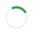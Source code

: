 <!DOCTYPE html>
<html lang="id">
<head>
  <meta charset="UTF-8">
  <meta name="viewport" content="width=device-width, initial-scale=1.0">
  <title>SobatNoka - Bersama Tumbuh Lebih Pintar</title>
  <link href="https://fonts.googleapis.com/css2?family=Poppins:wght@400;600&display=swap" rel="stylesheet">
  <style>
    body {margin:0;font-family:'Poppins',sans-serif;scroll-behavior:smooth;transition:background .3s,color .3s;}
    header{position:fixed;top:0;left:0;right:0;background:#fff;z-index:1000;display:flex;justify-content:space-between;align-items:center;padding:15px 30px;box-shadow:0 2px 6px rgba(0,0,0,.1);}
    header.dark{background:#222;color:#fff;}
    header a{margin:0 10px;text-decoration:none;color:inherit;font-weight:600;}
    section{padding:100px 20px;min-height:100vh;}
center/cover no-repeat;display:flex;align-items:center;justify-content:center;flex-direction:column;color:#fff;text-align:center;}
    .hero h1{font-size:3rem;margin:0;}
    .typing{border-right:2px solid #fff;white-space:nowrap;overflow:hidden;animation:typing 4s steps(30,end) infinite alternate;}
    @keyframes typing{from{width:0}to{width:100%}}
    .services{display:grid;grid-template-columns:repeat(auto-fit,minmax(250px,1fr));gap:20px;}
    .card{background:#fff;padding:20px;border-radius:12px;box-shadow:0 4px 8px rgba(0,0,0,.1);transition:.3s;opacity:0;transform:translateY(30px);}
    .card.visible{opacity:1;transform:translateY(0);transition:all .6s ease-in-out;}
    .card:hover{transform:scale(1.05);box-shadow:0 6px 12px rgba(0,0,0,.2);}
    form{max-width:400px;margin:auto;display:flex;flex-direction:column;gap:15px;}
    input,button{padding:12px;border-radius:8px;border:1px solid #ccc;font-size:1rem;}
    button{background:#28a745;color:#fff;border:none;cursor:pointer;}
    button:hover{background:#218838;}
    footer{background:#222;color:#fff;padding:40px 20px;text-align:center;}
    .scroll-progress{position:fixed;top:0;left:0;height:5px;background:#28a745;width:0;z-index:2000;}
    #backToTop{position:fixed;bottom:30px;right:30px;background:#28a745;color:#fff;border:none;padding:12px 15px;border-radius:50%;cursor:pointer;display:none;}
    #loader{position:fixed;top:0;left:0;width:100%;height:100%;background:#fff;display:flex;justify-content:center;align-items:center;z-index:3000;}
    #loader div{border:6px solid #f3f3f3;border-top:6px solid #28a745;border-radius:50%;width:50px;height:50px;animation:spin 1s linear infinite;}
    @keyframes spin{100%{transform:rotate(360deg)}}
    body.dark{background:#111;color:#eee;}
    body.dark .card{background:#333;color:#eee;}
  </style>
</head>
<body>
  <!-- Loading Screen -->
  <div id="loader"><div></div></div>
  <!-- Scroll progress bar -->
  <div class="scroll-progress" id="scrollBar"></div>

  <!-- Header -->
  <header id="navbar">
    <div class="logo"><strong>SobatNoka</strong></div>
    <nav>
      <a href="#layanan">Layanan</a>
      <a href="#keuntungan">Keuntungan</a>
      <a href="#testimoni">Testimoni</a>
      <a href="#daftar">Daftar</a>
      <a href="#artikel">Artikel</a>
      <a href="#faq">FAQ</a>
      <a href="#kontak">Kontak</a>
      <button id="darkToggle">🌙</button>
    </nav>
  </header>

  <!-- Hero -->
  <section class="hero">
    <h1>SobatNoka</h1>
    <h2 class="typing">Bersama Tumbuh Lebih Pintar...</h2>
  </section>

  <!-- Layanan -->
  <section id="layanan">
    <h2>Layanan SobatNoka</h2>
    <div class="services">
      <div class="card">🌾 <h3>TaniPintar</h3><p>Solusi digital untuk petani agar lebih produktif dan efisien.</p></div>
      <div class="card">🔗 <h3>TaniLink</h3><p>Menghubungkan petani dengan pasar dan pembeli langsung.</p></div>
      <div class="card">🌱 <h3>BioGrow</h3><p>Pupuk organik dan bioteknologi ramah lingkungan.</p></div>
      <div class="card">🌿 <h3>BibitKu</h3><p>Penyediaan bibit unggul dan berkualitas.</p></div>
    </div>
  </section>

  <!-- Keuntungan -->
  <section id="keuntungan">
    <h2>Keuntungan Bergabung SobatNoka</h2>
    <ul>
      <li>Akses teknologi pertanian modern</li>
      <li>Jaringan pasar yang luas</li>
      <li>Bimbingan dan komunitas petani</li>
      <li>Dukungan finansial dan bibit unggul</li>
    </ul>
  </section>

  <!-- Testimoni -->
  <section id="testimoni">
    <h2>Testimoni Petani</h2>
    <blockquote>“Sejak gabung SobatNoka, hasil panen saya meningkat 2x lipat!”</blockquote>
    <cite>- Budi, Petani Cabai</cite>
  </section>

  <!-- Form Daftar -->
  <section id="daftar">
    <h2>Daftar SobatNoka Sekarang</h2>
    <form id="sobatNokaForm">
      <input type="text" name="nama" placeholder="Nama Lengkap" required>
      <input type="email" name="email" placeholder="Email" required>
      <input type="tel" name="telepon" placeholder="No. Telepon" required>
      <button type="submit">Daftar Sekarang</button>
    </form>
  </section>

  <!-- Artikel -->
  <section id="artikel">
    <h2>Artikel Terbaru</h2>
    <p>Tips pertanian, inovasi teknologi, dan cerita sukses petani bersama SobatNoka.</p>
  </section>

  <!-- FAQ -->
  <section id="faq">
    <h2>FAQ</h2>
    <p><strong>Tanya:</strong> Apakah SobatNoka berbayar?<br><strong>Jawab:</strong> Tidak, gratis untuk semua petani.</p>
  </section>

  <!-- Footer -->
  <footer id="kontak">
    <p>🌱 SobatNoka © 2025 | Bersama Tumbuh Lebih Pintar</p>
    <p>
      <a href="#">Facebook</a> | 
      <a href="#">Instagram</a> | 
      <a href="#">YouTube</a>
    </p>
    <iframe src="https://www.google.com/maps/embed?pb=!1m18!..." width="100%" height="200" style="border:0;" allowfullscreen="" loading="lazy"></iframe>
  </footer>

  <button id="backToTop">⬆️</button>

  <script>
    // Loader
    window.onload=function(){document.getElementById("loader").style.display="none";};
    // Dark mode
    const toggle=document.getElementById("darkToggle");
    toggle.addEventListener("click",()=>{document.body.classList.toggle("dark");document.getElementById("navbar").classList.toggle("dark");});
    // Scroll progress
    window.onscroll=function(){
      let winScroll=document.body.scrollTop||document.documentElement.scrollTop;
      let height=document.documentElement.scrollHeight-document.documentElement.clientHeight;
      let scrolled=(winScroll/height)*100;
      document.getElementById("scrollBar").style.width=scrolled+"%";
      document.getElementById("backToTop").style.display=winScroll>200?"block":"none";
      document.querySelectorAll(".card").forEach(c=>{
        let pos=c.getBoundingClientRect().top;
        let winH=window.innerHeight;
        if(pos<winH-50){c.classList.add("visible");}
      });
    };
    // Back to top
    document.getElementById("backToTop").onclick=()=>{window.scrollTo({top:0,behavior:'smooth'});};

    // Form Google Sheets Integration
    document.getElementById("sobatNokaForm").addEventListener("submit", function(e){
      e.preventDefault();
      let data={nama:this.nama.value,email:this.email.value,telepon:this.telepon.value};
      fetch("https://script.google.com/macros/s/AKfycbyMbVgcE2OwAd-INaIIDhLHfXHqTQgwL-8jTCGUQF8kGCMxBjMUz9rVgYXR0zzxWGO6/exec",{
        method:"POST",
        body:JSON.stringify(data)
      })
      .then(res=>res.text())
      .then(res=>{
        alert("✅ Pendaftaran berhasil! Data tersimpan di Google Sheets.");
        this.reset();
      })
      .catch(err=>alert("❌ Terjadi kesalahan, coba lagi."));
    });
  </script>
  <!-- Form Daftar -->
<section id="daftar">
  <h2>Daftar SobatNoka Sekarang</h2>
  <form id="sobatNokaForm">
    <input type="text" name="nama" placeholder="Nama Lengkap" required>
    <input type="email" name="email" placeholder="Email" required>
    <input type="tel" name="telepon" placeholder="No. Telepon" required>
    <button type="submit">Daftar Sekarang</button>
  </form>
</section>

<!-- Popup Modal Sukses -->
<div id="successModal" class="popup-overlay">
  <div class="popup-box popup-success">
    <h3>✅ Pendaftaran Berhasil</h3>
    <p>Selamat bergabung bersama <b>SobatNoka</b> 🌱</p>
    <button onclick="closeModal('successModal')" class="close-btn">Tutup</button>
  </div>
</div>

<!-- Popup Modal Error -->
<div id="errorModal" class="popup-overlay">
  <div class="popup-box popup-error">
    <h3>❌ Gagal Mengirim</h3>
    <p>Terjadi kesalahan. Mohon coba lagi nanti.</p>
    <button onclick="closeModal('errorModal')" class="close-btn error-btn">Tutup</button>
  </div>
</div>

<style>
  /* Popup Overlay */
  .popup-overlay {
    display: none;
    position: fixed;
    top: 0; left: 0;
    width: 100%; height: 100%;
    background: rgba(0,0,0,0.5);
    justify-content: center;
    align-items: center;
    z-index: 5000;
  }

  /* Popup Box */
  .popup-box {
    background: #28a745;
    color: #fff;
    padding: 30px;
    border-radius: 16px;
    text-align: center;
    max-width: 320px;
    transform: scale(0.8);
    opacity: 0;
    animation: fadeInScale 0.4s ease forwards;
  }

  .popup-error {
    background: #dc3545;
  }

  @keyframes fadeInScale {
    0% { transform: scale(0.8); opacity: 0; }
    100% { transform: scale(1); opacity: 1; }
  }

  .close-btn {
    margin-top: 15px;
    padding: 10px 20px;
    border: none;
    border-radius: 8px;
    cursor: pointer;
    background: #fff;
    color: #28a745;
    font-weight: 600;
  }

  .error-btn {
    color: #dc3545;
  }

  .close-btn:hover {
    opacity: 0.8;
  }
</style>

<script>
  // Form Google Sheets Integration + Popup Modal Animasi
  document.getElementById("sobatNokaForm").addEventListener("submit", function(e){
    e.preventDefault();
    let data={nama:this.nama.value,email:this.email.value,telepon:this.telepon.value};

    fetch("https://script.google.com/macros/s/AKfycbyMbVgcE2OwAd-INaIIDhLHfXHqTQgwL-8jTCGUQF8kGCMxBjMUz9rVgYXR0zzxWGO6/exec",{
      method:"POST",
      body:JSON.stringify(data)
    })
    .then(res=>res.text())
    .then(res=>{
      document.getElementById("successModal").style.display="flex"; // tampilkan popup sukses
      this.reset();
    })
    .catch(err=>{
      document.getElementById("errorModal").style.display="flex"; // tampilkan popup error
    });
  });

  function closeModal(id){
    document.getElementById(id).style.display="none";
  }
</script>
</body>
</html>
